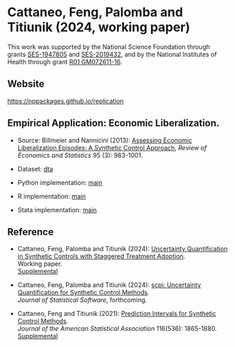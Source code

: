 # Cattaneo, Feng, Palomba and Titiunik (2024, working paper)

This work was supported by the National Science Foundation through grants [SES-1947805](https://www.nsf.gov/awardsearch/showAward?AWD_ID=1947805) and [SES-2019432](https://www.nsf.gov/awardsearch/showAward?AWD_ID=2019432), and by the National Institutes of Health through grant [R01 GM072611-16](https://reporter.nih.gov/project-details/10093056).

## Website 

https://nppackages.github.io/replication

## Empirical Application: Economic Liberalization.

- Source: Billmeier and Nannicini (2013): [Assessing Economic Liberalization Episodes: A Synthetic Control Approach](https://doi.org/10.1162/REST_a_00324), _Review of Economics and Statistics_ 95 (3): 983-1001.

- Dataset: [dta](CFPT_2024_RESTAT.dta)

- Python implementation: [main](CFPT_2024_RESTAT.R)

- R implementation: [main](CFPT_2024_RESTAT.R)

- Stata implementation: [main](CFPT_2024_RESTAT.do)

## Reference

- Cattaneo, Feng, Palomba and Titiunik (2024): [Uncertainty Quantification in Synthetic Controls with Staggered Treatment Adoption](https://nppackages.github.io/references/Cattaneo-Feng-Palomba-Titiunik_2024_RESTAT.pdf).<br>
Working paper.<br>
[Supplemental](https://nppackages.github.io/references/Cattaneo-Feng-Palomba-Titiunik_2024_RESTAT--Supplement.pdf)<br>

- Cattaneo, Feng, Palomba and Titiunik (2024): [scpi: Uncertainty Quantification for Synthetic Control Methods](https://nppackages.github.io/references/Cattaneo-Feng-Palomba-Titiunik_2024_JSS.pdf).<br>
_Journal of Statistical Software_, forthcoming.

- Cattaneo, Feng and Titiunik (2021): [Prediction Intervals for Synthetic Control Methods](https://nppackages.github.io/references/Cattaneo-Feng-Titiunik_2021_JASA.pdf).<br>
_Journal of the American Statistical Association_ 116(536): 1865-1880.<br>
[Supplemental](https://nppackages.github.io/references/Cattaneo-Feng-Titiunik_2021_JASA--Supplement.pdf)<br>
<br><br>
